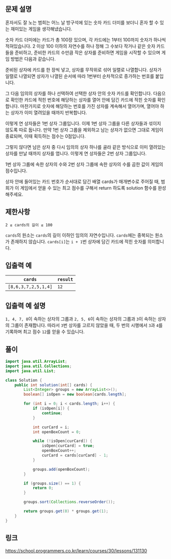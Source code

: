 ## 문제 설명
혼자서도 잘 노는 범희는 어느 날 방구석에 있는 숫자 카드 더미를 보더니 혼자 할 수 있는 재미있는 게임을 생각해냈습니다.

숫자 카드 더미에는 카드가 총 100장 있으며, 각 카드에는 1부터 100까지 숫자가 하나씩 적혀있습니다. 2 이상 100 이하의 자연수를 하나 정해 그 수보다 작거나 같은 숫자 카드들을 준비하고, 준비한 카드의 수만큼 작은 상자를 준비하면 게임을 시작할 수 있으며 게임 방법은 다음과 같습니다.

준비된 상자에 카드를 한 장씩 넣고, 상자를 무작위로 섞어 일렬로 나열합니다. 상자가 일렬로 나열되면 상자가 나열된 순서에 따라 1번부터 순차적으로 증가하는 번호를 붙입니다.

그 다음 임의의 상자를 하나 선택하여 선택한 상자 안의 숫자 카드를 확인합니다. 다음으로 확인한 카드에 적힌 번호에 해당하는 상자를 열어 안에 담긴 카드에 적힌 숫자를 확인합니다. 마찬가지로 숫자에 해당하는 번호를 가진 상자를 계속해서 열어가며, 열어야 하는 상자가 이미 열려있을 때까지 반복합니다.

이렇게 연 상자들은 1번 상자 그룹입니다. 이제 1번 상자 그룹을 다른 상자들과 섞이지 않도록 따로 둡니다. 만약 1번 상자 그룹을 제외하고 남는 상자가 없으면 그대로 게임이 종료되며, 이때 획득하는 점수는 0점입니다.

그렇지 않다면 남은 상자 중 다시 임의의 상자 하나를 골라 같은 방식으로 이미 열려있는 상자를 만날 때까지 상자를 엽니다. 이렇게 연 상자들은 2번 상자 그룹입니다.

1번 상자 그룹에 속한 상자의 수와 2번 상자 그룹에 속한 상자의 수를 곱한 값이 게임의 점수입니다.

상자 안에 들어있는 카드 번호가 순서대로 담긴 배열 cards가 매개변수로 주어질 때, 범희가 이 게임에서 얻을 수 있는 최고 점수를 구해서 return 하도록 solution 함수를 완성해주세요.

## 제한사항
```
2 ≤ cards의 길이 ≤ 100
```

`cards`의 원소는 `cards`의 길이 이하인 임의의 자연수입니다.
`cards`에는 중복되는 원소가 존재하지 않습니다.
`cards[i]`는 `i + 1`번 상자에 담긴 카드에 적힌 숫자를 의미합니다.

## 입출력 예
| `cards` |	`result` |
|---------|----------|
| `[8,6,3,7,2,5,1,4]` |	`12` |

## 입출력 예 설명
`1, 4, 7, 8`이 속하는 상자의 그룹과 `2, 5, 6`이 속하는 상자의 그룹과 `3`이 속하는 상자의 그룹이 존재합니다. 
따라서 `3`번 상자를 고르지 않았을 때, 두 번의 시행에서 `3`과 `4`를 기록하며 최고 점수 `12`를 얻을 수 있습니다.

## 풀이
``` java
import java.util.ArrayList;
import java.util.Collections;
import java.util.List;

class Solution {
    public int solution(int[] cards) {
        List<Integer> groups = new ArrayList<>();
        boolean[] isOpen = new boolean[cards.length];

        for (int i = 0; i < cards.length; i++) {
            if (isOpen[i]) {
                continue;
            }

            int curCard = i;
            int openBoxCount = 0;

            while (!isOpen[curCard]) {
                isOpen[curCard] = true;
                openBoxCount++;
                curCard = cards[curCard] - 1;
            }

            groups.add(openBoxCount);
        }

        if (groups.size() == 1) {
            return 0;
        }

        groups.sort(Collections.reverseOrder());

        return groups.get(0) * groups.get(1);
    }
}
```

## 링크
https://school.programmers.co.kr/learn/courses/30/lessons/131130
